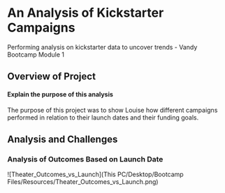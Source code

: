 # An Analysis of Kickstarter Campaigns
Performing analysis on kickstarter data to uncover trends - Vandy Bootcamp Module 1

## Overview of Project
#### Explain the purpose of this analysis
The purpose of this project was to show Louise how different campaigns performed in relation to their launch dates and their funding goals.

## Analysis and Challenges
### Analysis of Outcomes Based on Launch Date
![Theater_Outcomes_vs_Launch](This PC/Desktop/Bootcamp Files/Resources/Theater_Outcomes_vs_Launch.png) 
